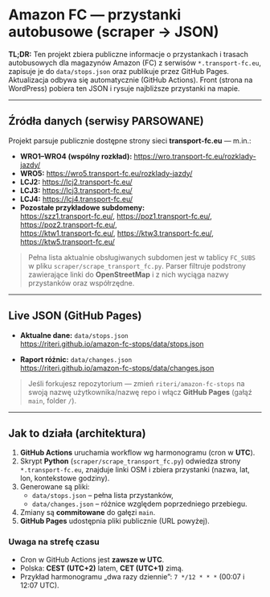 # Amazon FC — przystanki autobusowe (scraper → JSON)

**TL;DR:** Ten projekt zbiera publiczne informacje o przystankach i trasach autobusowych dla magazynów Amazon (FC) z serwisów `*.transport-fc.eu`, zapisuje je do `data/stops.json` oraz publikuje przez GitHub Pages. Aktualizacja odbywa się automatycznie (GitHub Actions). Front (strona na WordPress) pobiera ten JSON i rysuje najbliższe przystanki na mapie.

---

## Źródła danych (serwisy PARSOWANE)

Projekt parsuje publicznie dostępne strony sieci **transport-fc.eu** — m.in.:

- **WRO1–WRO4 (wspólny rozkład):** https://wro.transport-fc.eu/rozklady-jazdy/
- **WRO5:** https://wro5.transport-fc.eu/rozklady-jazdy/
- **LCJ2:** https://lcj2.transport-fc.eu/
- **LCJ3:** https://lcj3.transport-fc.eu/
- **LCJ4:** https://lcj4.transport-fc.eu/
- **Pozostałe przykładowe subdomeny:**  
  https://szz1.transport-fc.eu/, https://poz1.transport-fc.eu/, https://poz2.transport-fc.eu/,  
  https://ktw1.transport-fc.eu/, https://ktw3.transport-fc.eu/, https://ktw5.transport-fc.eu/

> Pełna lista aktualnie obsługiwanych subdomen jest w tablicy `FC_SUBS` w pliku `scraper/scrape_transport_fc.py`. Parser filtruje podstrony zawierające linki do **OpenStreetMap** i z nich wyciąga nazwy przystanków oraz współrzędne.

---

## Live JSON (GitHub Pages)

- **Aktualne dane:** `data/stops.json`  
  https://riteri.github.io/amazon-fc-stops/data/stops.json

- **Raport różnic:** `data/changes.json`  
  https://riteri.github.io/amazon-fc-stops/data/changes.json

> Jeśli forkujesz repozytorium — zmień `riteri/amazon-fc-stops` na swoją nazwę użytkownika/nazwę repo i włącz **GitHub Pages** (gałąź `main`, folder `/`).

---

## Jak to działa (architektura)

1. **GitHub Actions** uruchamia workflow wg harmonogramu (cron w **UTC**).  
2. Skrypt **Python** (`scraper/scrape_transport_fc.py`) odwiedza strony `*.transport-fc.eu`, znajduje linki OSM i zbiera przystanki (nazwa, lat, lon, kontekstowe godziny).  
3. Generowane są pliki:  
   - `data/stops.json` – pełna lista przystanków,  
   - `data/changes.json` – różnice względem poprzedniego przebiegu.  
4. Zmiany są **commitowane** do gałęzi `main`.  
5. **GitHub Pages** udostępnia pliki publicznie (URL powyżej).

### Uwaga na strefę czasu
- Cron w GitHub Actions jest **zawsze w UTC**.  
- Polska: **CEST (UTC+2)** latem, **CET (UTC+1)** zimą.  
- Przykład harmonogramu „dwa razy dziennie”: `7 */12 * * *` (00:07 i 12:07 UTC).
